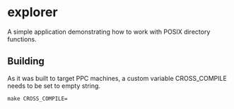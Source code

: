 # explorer
A simple application demonstrating how to work with POSIX directory functions.

## Building
As it was built to target PPC machines, a custom variable CROSS_COMPILE needs to be set to empty string.
```
make CROSS_COMPILE=
```

